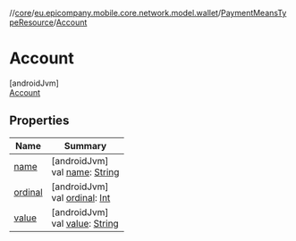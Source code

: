 //[core](../../../../index.md)/[eu.epicompany.mobile.core.network.model.wallet](../../index.md)/[PaymentMeansTypeResource](../index.md)/[Account](index.md)

# Account

[androidJvm]\
[Account](index.md)

## Properties

| Name | Summary |
|---|---|
| [name](index.md#-372974862%2FProperties%2F-1060529556) | [androidJvm]<br>val [name](index.md#-372974862%2FProperties%2F-1060529556): [String](https://kotlinlang.org/api/latest/jvm/stdlib/kotlin/-string/index.html) |
| [ordinal](index.md#-739389684%2FProperties%2F-1060529556) | [androidJvm]<br>val [ordinal](index.md#-739389684%2FProperties%2F-1060529556): [Int](https://kotlinlang.org/api/latest/jvm/stdlib/kotlin/-int/index.html) |
| [value](../value.md) | [androidJvm]<br>val [value](../value.md): [String](https://kotlinlang.org/api/latest/jvm/stdlib/kotlin/-string/index.html) |
